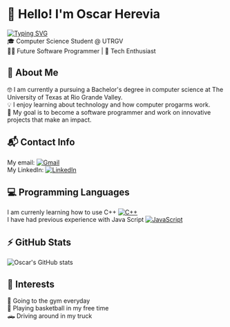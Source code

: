# 👋 Hello! I'm Oscar Herevia <br>
[![Typing SVG](https://readme-typing-svg.demolab.com?lines=“We+are+what+we+repeatedly+do.”;“Excellence,+then,";"Is+not+an+act+but+a+habit.”;–+Aristotle)](https://git.io/typing-svg) <br>
🎓 Computer Science Student @ UTRGV <br>
👨‍💻 Future Software Programmer | 🚀 Tech Enthusiast
## 🧠 About Me
🤓 I am currently a pursuing a Bachelor's degree in computer science at The University of Texas at Rio Grande Valley. <br>
💡 I enjoy learning about technology and how computer progarms work. <br>
🎯 My goal is to become a software programmer and work on innovative projects that make an impact. <br>
## 📬 Contact Info
My email: [![Gmail](https://img.shields.io/badge/Gmail-D14836?logo=gmail&logoColor=white)](mailto:oaherevia@gmail.com) <br>
My LinkedIn: [![LinkedIn](https://custom-icon-badges.demolab.com/badge/LinkedIn-0A66C2?logo=linkedin-white&logoColor=fff)](https://www.linkedin.com/in/oscar-herevia-658015384/)
## 💻 Programming Languages
I am currenly learning how to use C++ [![C++](https://img.shields.io/badge/C++-%2300599C.svg?logo=c%2B%2B&logoColor=white)](#) <br>
I have had previous experience with Java Script [![JavaScript](https://img.shields.io/badge/JavaScript-F7DF1E?logo=javascript&logoColor=000)](#)
## ⚡ GitHub Stats
![Oscar's GitHub stats](https://github-readme-stats.vercel.app/api?username=Oscarrr23&show_icons=true&theme=tokyonight) <br>
## 🧩 Interests
💪 Going to the gym everyday  <br>
🏀 Playing basketball in my free time <br>
🛻 Driving around in my truck <br>
